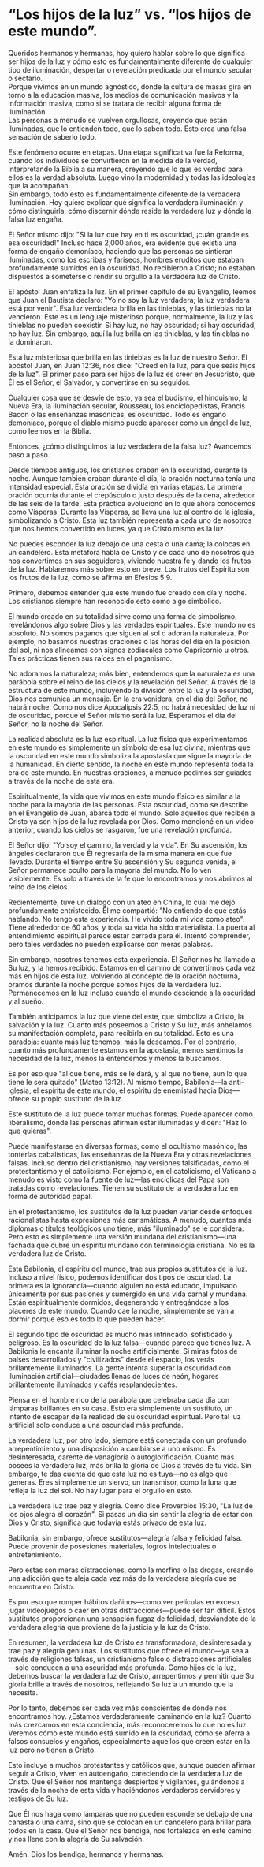 # “Los hijos de la luz” vs. “los hijos de este mundo”.  

Queridos hermanos y hermanas, hoy quiero hablar sobre lo que significa ser hijos de la luz y cómo esto es fundamentalmente diferente de cualquier tipo de iluminación, despertar o revelación predicada por el mundo secular o sectario.  
Porque vivimos en un mundo agnóstico, donde la cultura de masas gira en torno a la educación masiva, los medios de comunicación masivos y la información masiva, como si se tratara de recibir alguna forma de iluminación.  
Las personas a menudo se vuelven orgullosas, creyendo que están iluminadas, que lo entienden todo, que lo saben todo. Esto crea una falsa sensación de saberlo todo.  

Este fenómeno ocurre en etapas. Una etapa significativa fue la Reforma, cuando los individuos se convirtieron en la medida de la verdad, interpretando la Biblia a su manera, creyendo que lo que es verdad para ellos es la verdad absoluta. Luego vino la modernidad y todas las ideologías que la acompañan.  
Sin embargo, todo esto es fundamentalmente diferente de la verdadera iluminación. Hoy quiero explicar qué significa la verdadera iluminación y cómo distinguirla, cómo discernir dónde reside la verdadera luz y dónde la falsa luz engaña.  

El Señor mismo dijo: "Si la luz que hay en ti es oscuridad, ¡cuán grande es esa oscuridad!" Incluso hace 2,000 años, era evidente que existía una forma de engaño demoníaco, haciendo que las personas se sintieran iluminadas, como los escribas y fariseos, hombres eruditos que estaban profundamente sumidos en la oscuridad. No recibieron a Cristo; no estaban dispuestos a someterse o rendir su orgullo a la verdadera luz de Cristo.  

El apóstol Juan enfatiza la luz. En el primer capítulo de su Evangelio, leemos que Juan el Bautista declaró: "Yo no soy la luz verdadera; la luz verdadera está por venir". Esa luz verdadera brilla en las tinieblas, y las tinieblas no la vencieron. Este es un lenguaje misterioso porque, normalmente, la luz y las tinieblas no pueden coexistir. Si hay luz, no hay oscuridad; si hay oscuridad, no hay luz. Sin embargo, aquí la luz brilla en las tinieblas, y las tinieblas no la dominaron.  

Esta luz misteriosa que brilla en las tinieblas es la luz de nuestro Señor. El apóstol Juan, en Juan 12:36, nos dice: "Creed en la luz, para que seáis hijos de la luz". El primer paso para ser hijos de la luz es creer en Jesucristo, que Él es el Señor, el Salvador, y convertirse en su seguidor.  

Cualquier cosa que se desvíe de esto, ya sea el budismo, el hinduismo, la Nueva Era, la iluminación secular, Rousseau, los enciclopedistas, Francis Bacon o las enseñanzas masónicas, es oscuridad. Todo es engaño demoníaco, porque el diablo mismo puede aparecer como un ángel de luz, como leemos en la Biblia.  

Entonces, ¿cómo distinguimos la luz verdadera de la falsa luz? Avancemos paso a paso.  

Desde tiempos antiguos, los cristianos oraban en la oscuridad, durante la noche. Aunque también oraban durante el día, la oración nocturna tenía una intensidad especial. Esta oración se dividía en varias etapas. La primera oración ocurría durante el crepúsculo o justo después de la cena, alrededor de las seis de la tarde. Esta práctica evolucionó en lo que ahora conocemos como Vísperas. Durante las Vísperas, se lleva una luz al centro de la iglesia, simbolizando a Cristo. Esta luz también representa a cada uno de nosotros que nos hemos convertido en luces, ya que Cristo mismo es la luz.  

No puedes esconder la luz debajo de una cesta o una cama; la colocas en un candelero. Esta metáfora habla de Cristo y de cada uno de nosotros que nos convertimos en sus seguidores, viviendo nuestra fe y dando los frutos de la luz. Hablaremos más sobre esto en breve. Los frutos del Espíritu son los frutos de la luz, como se afirma en Efesios 5:9.  

Primero, debemos entender que este mundo fue creado con día y noche. Los cristianos siempre han reconocido esto como algo simbólico.

El mundo creado en su totalidad sirve como una forma de simbolismo, revelándonos algo sobre Dios y las verdades espirituales. Este mundo no es absoluto. No somos paganos que siguen al sol o adoran la naturaleza. Por ejemplo, no basamos nuestras oraciones o las horas del día en la posición del sol, ni nos alineamos con signos zodiacales como Capricornio u otros. Tales prácticas tienen sus raíces en el paganismo.  

No adoramos la naturaleza; más bien, entendemos que la naturaleza es una parábola sobre el reino de los cielos y la revelación del Señor. A través de la estructura de este mundo, incluyendo la división entre la luz y la oscuridad, Dios nos comunica un mensaje. En la era venidera, en el día del Señor, no habrá noche. Como nos dice Apocalipsis 22:5, no habrá necesidad de luz ni de oscuridad, porque el Señor mismo será la luz. Esperamos el día del Señor, no la noche del Señor.  

La realidad absoluta es la luz espiritual. La luz física que experimentamos en este mundo es simplemente un símbolo de esa luz divina, mientras que la oscuridad en este mundo simboliza la apostasía que sigue la mayoría de la humanidad. En cierto sentido, la noche en este mundo representa toda la era de este mundo. En nuestras oraciones, a menudo pedimos ser guiados a través de la noche de esta era.  

Espiritualmente, la vida que vivimos en este mundo físico es similar a la noche para la mayoría de las personas. Esta oscuridad, como se describe en el Evangelio de Juan, abarca todo el mundo. Solo aquellos que reciben a Cristo ya son hijos de la luz revelada por Dios. Como mencioné en un video anterior, cuando los cielos se rasgaron, fue una revelación profunda.  

El Señor dijo: "Yo soy el camino, la verdad y la vida". En Su ascensión, los ángeles declararon que Él regresaría de la misma manera en que fue llevado. Durante el tiempo entre Su ascensión y Su segunda venida, el Señor permanece oculto para la mayoría del mundo. No lo ven visiblemente. Es solo a través de la fe que lo encontramos y nos abrimos al reino de los cielos.  

Recientemente, tuve un diálogo con un ateo en China, lo cual me dejó profundamente entristecido. Él me compartió: "No entiendo de qué estás hablando. No tengo esta experiencia. He vivido toda mi vida como ateo". Tiene alrededor de 60 años, y toda su vida ha sido materialista. La puerta al entendimiento espiritual parece estar cerrada para él. Intentó comprender, pero tales verdades no pueden explicarse con meras palabras.  

Sin embargo, nosotros tenemos esta experiencia. El Señor nos ha llamado a Su luz, y la hemos recibido. Estamos en el camino de convertirnos cada vez más en hijos de esta luz. Volviendo al concepto de la oración nocturna, oramos durante la noche porque somos hijos de la verdadera luz. Permanecemos en la luz incluso cuando el mundo desciende a la oscuridad y al sueño.  

También anticipamos la luz que viene del este, que simboliza a Cristo, la salvación y la luz. Cuanto más poseemos a Cristo y Su luz, más anhelamos su manifestación completa, para recibirla en su totalidad. Esto es una paradoja: cuanto más luz tenemos, más la deseamos. Por el contrario, cuanto más profundamente estamos en la apostasía, menos sentimos la necesidad de la luz, menos la entendemos y menos la buscamos.  

Es por eso que "al que tiene, más se le dará, y al que no tiene, aun lo que tiene le será quitado" (Mateo 13:12). Al mismo tiempo, Babilonia—la anti-iglesia, el espíritu de este mundo, el espíritu de enemistad hacia Dios—ofrece su propio sustituto de la luz.  

Este sustituto de la luz puede tomar muchas formas. Puede aparecer como liberalismo, donde las personas afirman estar iluminadas y dicen: "Haz lo que quieras".  

Puede manifestarse en diversas formas, como el ocultismo masónico, las tonterías cabalísticas, las enseñanzas de la Nueva Era y otras revelaciones falsas. Incluso dentro del cristianismo, hay versiones falsificadas, como el protestantismo y el catolicismo. Por ejemplo, en el catolicismo, el Vaticano a menudo es visto como la fuente de luz—las encíclicas del Papa son tratadas como revelaciones. Tienen su sustituto de la verdadera luz en forma de autoridad papal.  

En el protestantismo, los sustitutos de la luz pueden variar desde enfoques racionalistas hasta expresiones más carismáticas. A menudo, cuantos más diplomas o títulos teológicos uno tiene, más "iluminado" se le considera. Pero esto es simplemente una versión mundana del cristianismo—una fachada que cubre un espíritu mundano con terminología cristiana. No es la verdadera luz de Cristo.  

Esta Babilonia, el espíritu del mundo, trae sus propios sustitutos de la luz. Incluso a nivel físico, podemos identificar dos tipos de oscuridad. La primera es la ignorancia—cuando alguien no está educado, impulsado únicamente por sus pasiones y sumergido en una vida carnal y mundana. Están espiritualmente dormidos, degenerando y entregándose a los placeres de este mundo. Cuando cae la noche, simplemente se van a dormir porque eso es todo lo que pueden hacer.  

El segundo tipo de oscuridad es mucho más intrincado, sofisticado y peligroso. Es la oscuridad de la luz falsa—cuando parece que tienes luz. A Babilonia le encanta iluminar la noche artificialmente. Si miras fotos de países desarrollados y "civilizados" desde el espacio, los verás brillantemente iluminados. La gente intenta superar la oscuridad con iluminación artificial—ciudades llenas de luces de neón, hogares brillantemente iluminados y cafés resplandecientes.  

Piensa en el hombre rico de la parábola que celebraba cada día con lámparas brillantes en su casa. Esto era simplemente un sustituto, un intento de escapar de la realidad de su oscuridad espiritual. Pero tal luz artificial solo conduce a una oscuridad más profunda.  

La verdadera luz, por otro lado, siempre está conectada con un profundo arrepentimiento y una disposición a cambiarse a uno mismo. Es desinteresada, carente de vanagloria o autoglorificación. Cuanto más posees la verdadera luz, más brilla la gloria de Dios a través de tu vida. Sin embargo, te das cuenta de que esta luz no es tuya—no es algo que generas. Eres simplemente un siervo, un transmisor, como la luna que refleja la luz del sol. No hay lugar para el orgullo en esto.  

La verdadera luz trae paz y alegría. Como dice Proverbios 15:30, "La luz de los ojos alegra el corazón". Si pasas un día sin sentir la alegría de estar con Dios y Cristo, significa que todavía estás privado de esta luz.  

Babilonia, sin embargo, ofrece sustitutos—alegría falsa y felicidad falsa. Puede provenir de posesiones materiales, logros intelectuales o entretenimiento.

Pero estas son meras distracciones, como la morfina o las drogas, creando una adicción que te aleja cada vez más de la verdadera alegría que se encuentra en Cristo.  

Es por eso que romper hábitos dañinos—como ver películas en exceso, jugar videojuegos o caer en otras distracciones—puede ser tan difícil. Estos sustitutos proporcionan una sensación fugaz de felicidad, desviándote de la verdadera alegría que proviene de la justicia y la luz de Cristo.  

En resumen, la verdadera luz de Cristo es transformadora, desinteresada y trae paz y alegría genuinas. Los sustitutos que ofrece el mundo—ya sea a través de religiones falsas, un cristianismo falso o distracciones artificiales—solo conducen a una oscuridad más profunda. Como hijos de la luz, debemos buscar la verdadera luz de Cristo, arrepentirnos y permitir que Su gloria brille a través de nosotros, reflejando Su luz a un mundo que la necesita.  

Por lo tanto, debemos ser cada vez más conscientes de dónde nos encontramos hoy. ¿Estamos verdaderamente caminando en la luz? Cuanto más crezcamos en esta conciencia, más reconoceremos lo que no es luz. Veremos cómo este mundo está sumido en la oscuridad, cómo se aferra a falsos consuelos y engaños, especialmente aquellos que creen estar en la luz pero no tienen a Cristo.  

Esto incluye a muchos protestantes y católicos que, aunque pueden afirmar seguir a Cristo, viven en autoengaño, careciendo de la verdadera luz de Cristo. Que el Señor nos mantenga despiertos y vigilantes, guiándonos a través de la noche de esta vida y haciéndonos verdaderos servidores y testigos de Su luz.  

Que Él nos haga como lámparas que no pueden esconderse debajo de una canasta o una cama, sino que se colocan en un candelero para brillar para todos en la casa. Que el Señor nos bendiga, nos fortalezca en este camino y nos llene con la alegría de Su salvación.  

Amén. Dios los bendiga, hermanos y hermanas.

